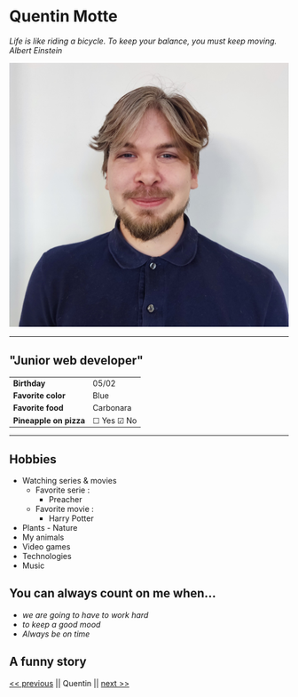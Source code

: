 # Quentin Motte

_Life is like riding a bicycle. To keep your balance, you must keep moving._  
_Albert Einstein_

![alt text](./images/photo-quentin.jpg)

---

## "Junior web developer"

|                        |                        |
| ---------------------- | ---------------------- |
| **Birthday**           | 05/02                  |
| **Favorite color**     | Blue                   |
| **Favorite food**      | Carbonara              |
| **Pineapple on pizza** | &#9744; Yes &#9745; No |

---

## Hobbies

-   Watching series & movies
    -   Favorite serie :
        -   Preacher
    -   Favorite movie :
        -   Harry Potter
-   Plants - Nature
-   My animals
-   Video games
-   Technologies
-   Music

## You can always count on me when...

-   _we are going to have to work hard_
-   _to keep a good mood_
-   _Always be on time_

## A funny story

[<< previous](https://github.com/DorianMairy/DorianMairy) || Quentin || [next >>](https://github.com/Tatooine93/markdown-challenge)
